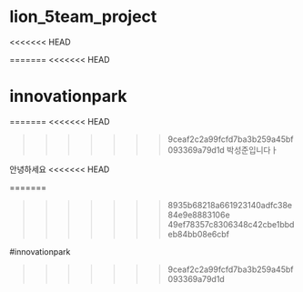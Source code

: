 # lion_5team_project
<<<<<<< HEAD

=======
<<<<<<< HEAD

# innovationpark
=======
<<<<<<< HEAD
>>>>>>> 9ceaf2c2a99fcfd7ba3b259a45bf093369a79d1d
박성준입니다ㅏ


안녕하세요
<<<<<<< HEAD

=======
>>>>>>> 8935b68218a661923140adfc38e84e9e8883106e
>>>>>>> 49ef78357c8306348c42cbe1bbdeb84bb08e6cbf

#innovationpark
>>>>>>> 9ceaf2c2a99fcfd7ba3b259a45bf093369a79d1d
